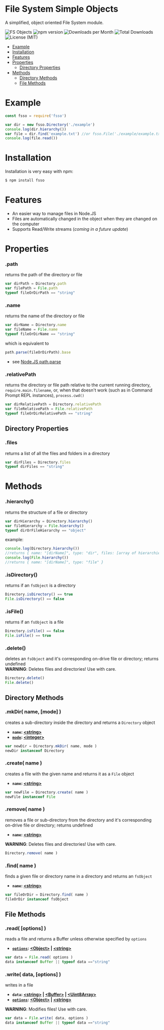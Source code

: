 

# File System Simple Objects

  A simplified, object oriented File System module.

  ![FS Objects][badge] ![npm version][version] ![Downloads per Month][downloads-month] ![Total Downloads][downloads] ![License (MIT)][license]

- [Example](#example)
- [Installation](#installation)
- [Features](#features)
- [Properties](#properties)
	+ [Directory Properties](#directory-properties)
- [Methods](#methods)
	+ [Directory Methods](#directory-methods)
	+ [File Methods](#file-methods)

# Example

```js
const fsso = require('fsso')

var dir = new fsso.Directory('./example')
console.log(dir.hierarchy())
var file = dir.find('example.txt') //or fsso.File('./example/example.txt')
console.log(file.read())
```

# Installation

Installation is very easy with npm:
```bash
$ npm install fsso
```

# Features

  * An easier way to manage files in Node.JS
  * Files are automatically changed in the object when they are changed on the computer
  * Supports Read/Write streams (*coming in a future update*)

# Properties

### .path
returns the path of the directory or file
```javascript
var dirPath = Directory.path
var filePath = File.path
typeof fileOrDirPath == "string"
```

### .name
returns the name of the directory or file
```javascript
var dirName = Directory.name
var fileName = File.name
typeof fileOrDirName == "string"
```
which is equivalent to
```javascript
path.parse(fileOrDirPath).base
```
* see [Node.JS path.parse](https://nodejs.org/dist/latest/docs/api/path.html#path_path_parse_path)

### .relativePath
returns the directory or file path relative to the current running directory, `require.main.filename`, or, when that doesn't work (such as in Command Prompt REPL instances), `process.cwd()`
```javascript
var dirRelativePath = Directory.relativePath
var fileRelativePath = File.relativePath
typeof fileOrDirRelativePath == "string"
```

## Directory Properties

### .files
returns a list of all the files and folders in a directory
```javascript
var dirFiles = Directory.files
typeof dirFiles == "string"
```

# Methods

### .hierarchy()
returns the structure of a file or directory
```javascript
var dirHierarchy = Directory.hierarchy()
var fileHierarchy = File.hierarchy()
typeof dirOrFileHierarchy == "object"
```
example:
```javascript
console.log(Directory.hierarchy())
//returns { name: "[dirName]", type: "dir", files: [array of hierarchies] }
console.log(File.hierarchy())
//returns { name: "[dirName]", type: "file" }
```

### .isDirectory()
returns if an `fsObject` is a directory
```javascript
Directory.isDirectory() == true
File.isDirectory() == false
```

### .isFile()
returns if an `fsObject` is a file
```javascript
Directory.isFile() == false
File.isFile() == true
```

### .delete()
deletes an `fsObject` and it's corresponding on-drive file or directory; returns undefined
<br>**WARNING**: Deletes files and directories! Use with care.
```javascript
Directory.delete()
File.delete()
```

## Directory Methods

### .mkDir( name, [mode] )
creates a sub-directory inside the directory and returns a `Directory` object
* **`name`: [\<string\>][string]**
* **[`mode`](https://nodejs.org/dist/latest/docs/api/fs.html#fs_fs_mkdirsync_path_mode): [\<integer\>][integer]**

```javascript
var newDir = Directory.mkDir( name, mode )
newDir instanceof Directory
```

### .create( name )
creates a file with the given name and returns it as a `File` object
* **`name`: [\<string\>][string]**

```javascript
var newFile = Directory.create( name )
newFile instanceof File
```


### .remove( name )
removes a file or sub-directory from the directory and it's corresponding on-drive file or directory; returns undefined
* **`name`: [\<string\>][string]**

**WARNING**: Deletes files and directories! Use with care.
```javascript
Directory.remove( name )
```

### .find( name )
finds a given file or directory name in a directory and returns an `fsObject`
* **`name`: [\<string\>][string]**

```javascript
var fileOrDir = Directory.find( name )
fileOrDir instanceof fsObject
```

## File Methods

### .read( [options] )
reads a file and returns a Buffer unless otherwise specified by `options`
* **[`options`](https://nodejs.org/dist/latest/docs/api/fs.html#fs_fs_readfilesync_path_options): [\<Object\>][object] | [\<string\>][string]**

```javascript
var data = File.read( options )
data instanceof Buffer || typeof data =="string"
```

### .write( data, [options] )
writes in a file
* **`data`: [\<string\>][string] | [\<Buffer\>][Buffer] | [\<Uint8Array\>][Uint8Array]**
* **[`options`](https://nodejs.org/dist/latest/docs/api/fs.html#fs_fs_writefilesync_file_data_options): [\<Object\>][object] | [\<string\>][string]**

**WARNING**: Modifies files! Use with care.
```javascript
var data = File.write( data, options )
data instanceof Buffer || typeof data =="string"
```

[version]: https://img.shields.io/npm/v/fsso.svg
[downloads-month]: https://img.shields.io/npm/dm/fsso.svg
[license]: https://img.shields.io/npm/l/fsso.svg
[downloads]: https://img.shields.io/npm/dt/fsso.svg
[badge]: https://img.shields.io/badge/FS-Objects-brightgreen.svg

[Object]: https://developer.mozilla.org/en-US/docs/Web/JavaScript/Reference/Global_Objects/Object
[integer]: https://developer.mozilla.org/en-US/docs/Web/JavaScript/Data_structures#Number_type
[string]: https://developer.mozilla.org/en-US/docs/Web/JavaScript/Data_structures#String_type
[Buffer]: https://nodejs.org/dist/latest/docs/api/buffer.html#buffer_class_buffer
[Uint8Array]: https://developer.mozilla.org/en-US/docs/Web/JavaScript/Reference/Global_Objects/Uint8Array
